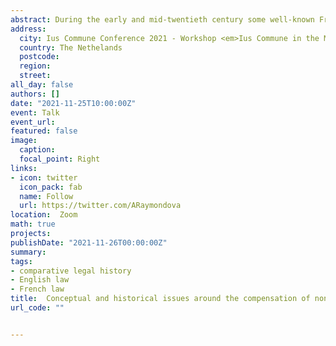```yaml
---
abstract: During the early and mid-twentieth century some well-known French scholars bitterly regretted the compensation of the allegedly novel <em>dommage moral</em> which was qualified as an americanisation of the human person, a form of commercialisation of pain, and a condemnable moral damage. In England, victims of train accidents that suffered from different sorts of trauma had their pain regarded as self-indulgent, frivolous and containing something intrinsically fraudulent. This paper shows how this debate about whether non-pecuniary losses can or cannot, and should or should not be compensated was not at all as new as many scholars assumed. This is so because traditional attempts to trace the emergence of the modern idea of compensation for non-pecuniary losses tend overrepresent the importance of specific scholars and schools of thought. Most arguments are based on two flawed premises. Firstly, the existence of a structural and conceptual uniformity in what we nowadays call non-pecuniary losses in French and English law. Secondly, the possibility of ascribing a common origin to non-pecuniary losses in English law and préjudice moral in French law. Here it is submitted that the diversity of heads of compensable non-pecuniary losses is the result of a convergent evolution where multiple origins can be identified. It has been suggested that it is possible to trace the origin of compensation of pain and suffering in English law to either sixteenth century Salamantine scholarship, or even as far back as the thirteenth century works of Duns Scotus. However, such characterisations are unlikely to account for the emergence of the whole array of heads of losses known in contemporary law. Rather, it will be shown that this is a story of progressive accumulation, convergence, and multiple shifts in the deeper functions assigned to the award of damages in different areas of the law, that cannot easily be reduced to a linear progression from a single source. The starting point that will allow us to arrive to such conclusion is that there is no single paradigmatic non-pecuniary loss, and as such, its historical development is not one of continuity. 
address:
  city: Ius Commune Conference 2021 - Workshop <em>Ius Commune in the Making - Great Debates in the History of Law</em>
  country: The Nethelands
  postcode:  
  region: 
  street: 
all_day: false
authors: []
date: "2021-11-25T10:00:00Z"
event: Talk
event_url: 
featured: false
image:
  caption: 
  focal_point: Right
links:
- icon: twitter
  icon_pack: fab
  name: Follow
  url: https://twitter.com/ARaymondova
location:  Zoom
math: true
projects:
publishDate: "2021-11-26T00:00:00Z"
summary: 
tags:
- comparative legal history
- English law
- French law
title:  Conceptual and historical issues around the compensation of non-pecuniary losses in English and French law
url_code: ""


---
```


